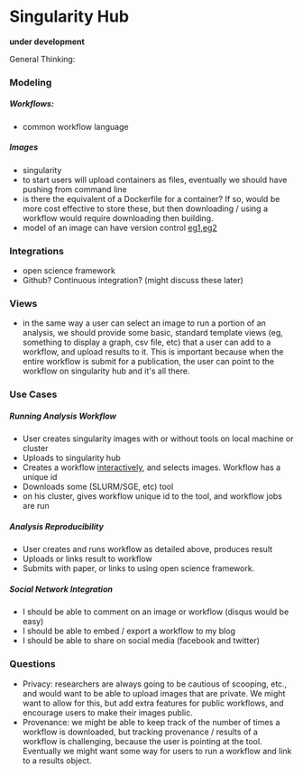 # Singularity Hub

**under development**

General Thinking:

### Modeling

##### Workflows:

 - common workflow language

##### Images 
 - singularity
 - to start users will upload containers as files, eventually we should have pushing from command line
 - is there the equivalent of a Dockerfile for a container? If so, would be more cost effective to store these, but then downloading / using a workflow would require downloading then building.
 - model of an image can have version control [eg1](https://pypi.python.org/pypi/django-versioning),[eg2](https://django-reversion.readthedocs.io/en/stable/)

### Integrations
 - open science framework
 - Github? Continuous integration? (might discuss these later)

### Views

- in the same way a user can select an image to run a portion of an analysis, we should provide some basic, standard template views (eg, something to display a graph, csv file, etc) that a user can add to a workflow, and upload results to it. This is important because when the entire workflow is submit for a publication, the user can point to the workflow on singularity hub and it's all there.

### Use Cases

##### Running Analysis Workflow

- User creates singularity images with or without tools on local machine or cluster
- Uploads to singularity hub
- Creates a workflow [interactively](http://www.jointjs.com/demos/devs), and selects images. Workflow has a unique id
- Downloads some (SLURM/SGE, etc) tool
- on his cluster, gives workflow unique id to the tool, and workflow jobs are run

##### Analysis Reproducibility

- User creates and runs workflow as detailed above, produces result
- Uploads or links result to workflow
- Submits with paper, or links to using open science framework.

##### Social Network Integration

- I should be able to comment on an image or workflow (disqus would be easy)
- I should be able to embed / export a workflow to my blog
- I should be able to share on social media (facebook and twitter)


### Questions
- Privacy: researchers are always going to be cautious of scooping, etc., and would want to be able to upload images that are private. We might want to allow for this, but add extra features for public workflows, and encourage users to make their images public.
- Provenance: we might be able to keep track of the number of times a workflow is downloaded, but tracking provenance / results of a workflow is challenging, because the user is pointing at the tool. Eventually we might want some way for users to run a workflow and link to a results object.
